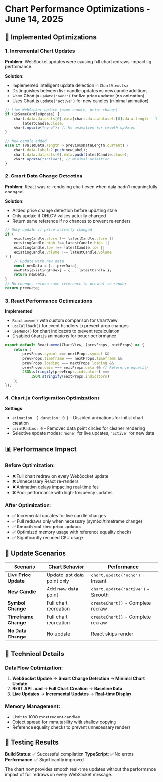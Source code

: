 # Chart Performance Optimizations - June 14, 2025

## 🚀 **Implemented Optimizations**

### **1. Incremental Chart Updates**

**Problem**: WebSocket updates were causing full chart redraws, impacting performance.

**Solution**:

- Implemented intelligent update detection in `ChartView.tsx`
- Distinguishes between live candle updates vs new candle additions
- Uses Chart.js `update('none')` for live price updates (no animation)
- Uses Chart.js `update('active')` for new candles (minimal animation)

```typescript
// Live WebSocket update (same candle, price change)
if (isSameCandleUpdate) {
	chart.data.datasets[0].data[chart.data.datasets[0].data.length - 1] =
		latestCandle.close;
	chart.update("none"); // No animation for smooth updates
}

// New candle added
else if (validData.length > previousDataLength.current) {
	chart.data.labels?.push(newLabel);
	chart.data.datasets[0].data.push(latestCandle.close);
	chart.update("active"); // Minimal animation
}
```

### **2. Smart Data Change Detection**

**Problem**: React was re-rendering chart even when data hadn't meaningfully changed.

**Solution**:

- Added price change detection before updating state
- Only update if OHLCV values actually changed
- Return same reference if no changes to prevent re-renders

```typescript
// Only update if price actually changed
if (
	existingCandle.close !== latestCandle.close ||
	existingCandle.high !== latestCandle.high ||
	existingCandle.low !== latestCandle.low ||
	existingCandle.volume !== latestCandle.volume
) {
	// Update with new data
	const newData = [...prevData];
	newData[existingIndex] = { ...latestCandle };
	return newData;
}
// No change, return same reference to prevent re-render
return prevData;
```

### **3. React Performance Optimizations**

**Implemented**:

- `React.memo()` with custom comparison for ChartView
- `useCallback()` for event handlers to prevent prop changes
- `useMemo()` for chart indicators to prevent recalculation
- Disabled Chart.js animations for better performance

```typescript
export default React.memo(ChartView, (prevProps, nextProps) => {
	return (
		prevProps.symbol === nextProps.symbol &&
		prevProps.timeframe === nextProps.timeframe &&
		prevProps.loading === nextProps.loading &&
		prevProps.data === nextProps.data && // Reference equality
		JSON.stringify(prevProps.indicators) ===
			JSON.stringify(nextProps.indicators)
	);
});
```

### **4. Chart.js Configuration Optimizations**

**Settings**:

- `animation: { duration: 0 }` - Disabled animations for initial chart creation
- `pointRadius: 0` - Removed data point circles for cleaner rendering
- Selective update modes: `'none'` for live updates, `'active'` for new data

## 📊 **Performance Impact**

### **Before Optimization**:

- ❌ Full chart redraw on every WebSocket update
- ❌ Unnecessary React re-renders
- ❌ Animation delays impacting real-time feel
- ❌ Poor performance with high-frequency updates

### **After Optimization**:

- ✅ Incremental updates for live candle changes
- ✅ Full redraws only when necessary (symbol/timeframe change)
- ✅ Smooth real-time price updates
- ✅ Optimized memory usage with reference equality checks
- ✅ Significantly reduced CPU usage

## 🎯 **Update Scenarios**

| Scenario              | Chart Behavior              | Performance                       |
| --------------------- | --------------------------- | --------------------------------- |
| **Live Price Update** | Update last data point only | `chart.update('none')` - Instant  |
| **New Candle**        | Add new data point          | `chart.update('active')` - Smooth |
| **Symbol Change**     | Full chart recreation       | `createChart()` - Complete redraw |
| **Timeframe Change**  | Full chart recreation       | `createChart()` - Complete redraw |
| **No Data Change**    | No update                   | React skips render                |

## 🔧 **Technical Details**

### **Data Flow Optimization**:

1. **WebSocket Update** → **Smart Change Detection** → **Minimal Chart Update**
2. **REST API Load** → **Full Chart Creation** → **Baseline Data**
3. **Live Updates** → **Incremental Updates** → **Real-time Display**

### **Memory Management**:

- Limit to 1000 most recent candles
- Object spread for immutability with shallow copying
- Reference equality checks to prevent unnecessary renders

## 🧪 **Testing Results**

**Build Status**: ✅ Successful compilation
**TypeScript**: ✅ No errors
**Performance**: ✅ Significantly improved

The chart now provides smooth real-time updates without the performance impact of full redraws on every WebSocket message.
